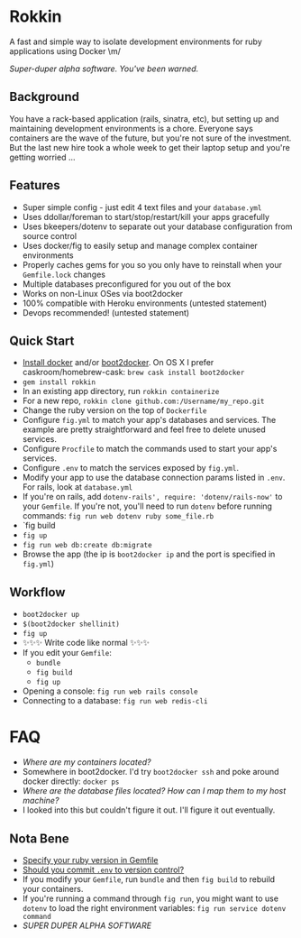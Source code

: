 Rokkin
======

A fast and simple way to isolate development environments for ruby applications using Docker \m/

*Super-duper alpha software.  You've been warned.*

Background
----------

You have a rack-based application (rails, sinatra, etc), but setting up and maintaining development environments is a chore.  Everyone says containers are the wave of the future, but you're not sure of the investment.  But the last new hire took a whole week to get their laptop setup and you're getting worried ...

Features
--------

+ Super simple config - just edit 4 text files and your `database.yml`
+ Uses ddollar/foreman to start/stop/restart/kill your apps gracefully
+ Uses bkeepers/dotenv to separate out your database configuration from source control
+ Uses docker/fig to easily setup and manage complex container environments
+ Properly caches gems for you so you only have to reinstall when your `Gemfile.lock` changes
+ Multiple databases preconfigured for you out of the box
+ Works on non-Linux OSes via boot2docker
+ 100% compatible with Heroku environments (untested statement)
+ Devops recommended! (untested statement)

Quick Start
-----------

+ [Install docker](http://docs.docker.com/installation/) and/or [boot2docker](http://boot2docker.io/).  On OS X I prefer caskroom/homebrew-cask: `brew cask install boot2docker`
+ `gem install rokkin`
+ In an existing app directory, run `rokkin containerize`
+ For a new repo, `rokkin clone github.com:/Username/my_repo.git`
+ Change the ruby version on the top of `Dockerfile`
+ Configure `fig.yml` to match your app's databases and services.  The example are pretty straightforward and feel free to delete unused services.
+ Configure `Procfile` to match the commands used to start your app's services.
+ Configure `.env` to match the services exposed by `fig.yml`.
+ Modify your app to use the database connection params listed in `.env`.  For rails, look at `database.yml`
+ If you're on rails, add `dotenv-rails', require: 'dotenv/rails-now'` to your `Gemfile`.  If you're not, you'll need to run `dotenv` before running commands: `fig run web dotenv ruby some_file.rb`
+ `fig build
+ `fig up`
+ `fig run web db:create db:migrate`
+ Browse the app (the ip is `boot2docker ip` and the port is specified in `fig.yml`)

Workflow
--------

+ `boot2docker up`
+ `$(boot2docker shellinit)`
+ `fig up`
+ :sparkles::sparkles::sparkles: Write code like normal :sparkles::sparkles::sparkles:
+ If you edit your `Gemfile`:
  - `bundle`
  - `fig build`
  - `fig up`
+ Opening a console: `fig run web rails console`
+ Connecting to a database: `fig run web redis-cli`

FAQ
===

+ _Where are my containers located?_
+ Somewhere in boot2docker.  I'd try `boot2docker ssh` and poke around docker directly: `docker ps`
+ _Where are the database files located?  How can I map them to my host machine?_
+ I looked into this but couldn't figure it out.  I'll figure it out eventually.

Nota Bene
---------
+ [Specify your ruby version in Gemfile](http://bundler.io/gemfile.html)
+ [Should you commit `.env` to version control?](https://github.com/bkeepers/dotenv#should-i-commit-my-env-file)
+ If you modify your `Gemfile`, run `bundle` and then `fig build` to rebuild your containers.
+ If you're running a command through `fig run`, you might want to use `dotenv` to load the right environment variables: `fig run service dotenv command`
+ *SUPER DUPER ALPHA SOFTWARE*
